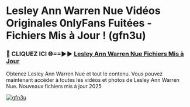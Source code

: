 # Lesley Ann Warren Nue Vidéos Originales 0nlyFans Fuitées - Fichiers Mis à Jour ! (gfn3u)

<h3>🔴 CLIQUEZ ICI 🌐==►► <a href="https://tinyurl.com/2pmr4ezf" rel="nofollow">Lesley Ann Warren Nue Fichiers Mis à Jour</a></h3>

Obtenez Lesley Ann Warren Nue et tout le contenu. Vous pouvez maintenant accéder à toutes les vidéos et photos de Lesley Ann Warren Nue. Nouveaux fichiers mis à jour 2025

[![gfn3u](https://i.imgur.com/6SNvagu.gif)](https://tinyurl.com/2pmr4ezf)
